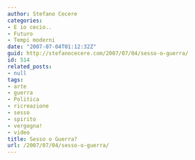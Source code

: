 ```yaml
---
author: Stefano Cecere
categories:
- E io cecio..
- Futuro
- Tempi moderni
date: "2007-07-04T01:12:32Z"
guid: http://stefanocecere.com/2007/07/04/sesso-o-guerra/
id: 514
related_posts:
- null
tags:
- arte
- guerra
- Politica
- ricreazione
- sesso
- spirito
- vergogna!
- video
title: Sesso o Guerra?
url: /2007/07/04/sesso-o-guerra/
---
```



